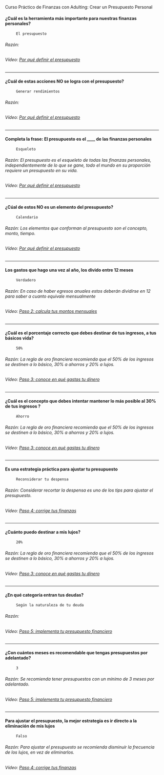Curso Práctico de Finanzas con Adulting: Crear un Presupuesto Personal
#### ¿Cuál es la herramienta más importante para nuestras finanzas personales?
		 El presupuesto
###### Razón: 
###### Vídeo: [Por qué definir el presupuesto](https://platzi.com/clases/2639-presupuesto-personal/43972-sin-presupuesto-no-somos-nada/)
------------
#### ¿Cuál de estas acciones NO se logra con el presupuesto?
		 Generar rendimientos
###### Razón: 
###### Vídeo: [Por qué definir el presupuesto](https://platzi.com/clases/2639-presupuesto-personal/43972-sin-presupuesto-no-somos-nada/)
------------
#### Completa la frase: El presupuesto es el ____ de las finanzas personales
		 Esqueleto
###### Razón: El presupuesto es el esqueleto de todas las finanzas personales, independientemente de lo que se gane, todo el mundo en su proporción requiere un presupuesto en su vida.
###### Vídeo: [Por qué definir el presupuesto](https://platzi.com/clases/2639-presupuesto-personal/43972-sin-presupuesto-no-somos-nada/)
------------
#### ¿Cúal de estos NO es un elemento del presupuesto?
		 Calendario
###### Razón: Los elementos que conforman al presupuesto son el concepto, monto, tiempo.
###### Vídeo: [Por qué definir el presupuesto](https://platzi.com/clases/2639-presupuesto-personal/43972-sin-presupuesto-no-somos-nada/)
------------
#### Los gastos que hago una vez al año, los divido entre 12 meses
		 Verdadero
###### Razón: En caso de haber egresos anuales estos deberán dividirse en 12 para saber a cuanto equivale mensualmente
###### Vídeo: [Paso 2: calcula tus montos mensuales](https://platzi.com/clases/2639-presupuesto-personal/43974-paso-2-ahora-si-a-hacer-cuentas/)
------------
#### ¿Cuál es el porcentaje correcto que debes destinar de tus ingresos, a tus básicos vida?
		 50%
###### Razón: La regla de oro financiera recomienda que el 50% de los ingresos se destinen a lo básico, 30% a ahorros y 20% a lujos.
###### Vídeo: [Paso 3: conoce en qué gastas tu dinero](https://platzi.com/clases/2639-presupuesto-personal/43975-paso-3-estare-gastando-lo-correcto/)
------------
#### ¿Cuál es el concepto que debes intentar mantener lo más posible al 30% de tus ingresos ?
		 Ahorro
###### Razón: La regla de oro financiera recomienda que el 50% de los ingresos se destinen a lo básico, 30% a ahorros y 20% a lujos.
###### Vídeo: [Paso 3: conoce en qué gastas tu dinero](https://platzi.com/clases/2639-presupuesto-personal/43975-paso-3-estare-gastando-lo-correcto/)
------------
#### Es una estrategia práctica para ajustar tu presupuesto
		 Reconsiderar tu despensa
###### Razón: Considerar recortar la despensa es uno de los tips para ajustar el presupuesto.
###### Vídeo: [Paso 4: corrige tus finanzas](https://platzi.com/clases/2639-presupuesto-personal/43976-paso-4-nunca-es-tarde-para-corregir/)
------------
#### ¿Cuánto puedo destinar a mis lujos?
		 20%
###### Razón: La regla de oro financiera recomienda que el 50% de los ingresos se destinen a lo básico, 30% a ahorros y 20% a lujos.
###### Vídeo: [Paso 3: conoce en qué gastas tu dinero](https://platzi.com/clases/2639-presupuesto-personal/43975-paso-3-estare-gastando-lo-correcto/)
------------
#### ¿En qué categoría entran tus deudas?
		 Según la naturaleza de tu deuda
###### Razón: 
###### Vídeo: [Paso 5: implementa tu presupuesto financiero](https://platzi.com/clases/2639-presupuesto-personal/43977-paso-5-dale-la-bienvenida-a-tu-nueva-vida/)
------------
#### ¿Con cuántos meses es recomendable que tengas presupuestos por adelantado?
		 3
###### Razón: Se recomienda tener presupuestos con un mínimo de 3 meses por adelantado.
###### Vídeo: [Paso 5: implementa tu presupuesto financiero](https://platzi.com/clases/2639-presupuesto-personal/43977-paso-5-dale-la-bienvenida-a-tu-nueva-vida/)
------------
#### Para ajustar el presupuesto, la mejor estrategia es ir directo a la eliminación de mis lujos
		 Falso
###### Razón: Para ajustar el presupuesto se recomienda disminuir la frecuencia de los lujos, en vez de eliminarlos.
###### Vídeo: [Paso 4: corrige tus finanzas](https://platzi.com/clases/2639-presupuesto-personal/43976-paso-4-nunca-es-tarde-para-corregir/)
